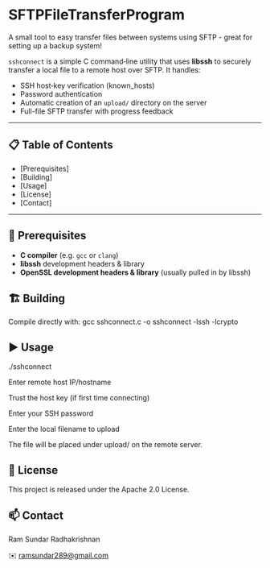 # SFTPFileTransferProgram
A small tool to easy transfer files between systems using SFTP - great for setting up a backup system!


`sshconnect` is a simple C command‑line utility that uses **libssh** to securely transfer a local file to a remote host over SFTP. It handles:

- SSH host‑key verification (known_hosts)
- Password authentication
- Automatic creation of an `upload/` directory on the server
- Full-file SFTP transfer with progress feedback

---

## 📋 Table of Contents

- [Prerequisites]
- [Building]
- [Usage]
- [License]
- [Contact]  

---

## 🔧 Prerequisites

- **C compiler** (e.g. `gcc` or `clang`)  
- **libssh** development headers & library
- **OpenSSL development headers & library** (usually pulled in by libssh)

## 🏗️ Building

Compile directly with:
gcc sshconnect.c -o sshconnect -lssh -lcrypto

## ▶️ Usage

./sshconnect

Enter remote host IP/hostname

Trust the host key (if first time connecting)

Enter your SSH password

Enter the local filename to upload

The file will be placed under upload/<filename> on the remote server.

## 📄 License

This project is released under the Apache 2.0 License. 

## 📫 Contact

Ram Sundar Radhakrishnan

✉️ ramsundar289@gmail.com
